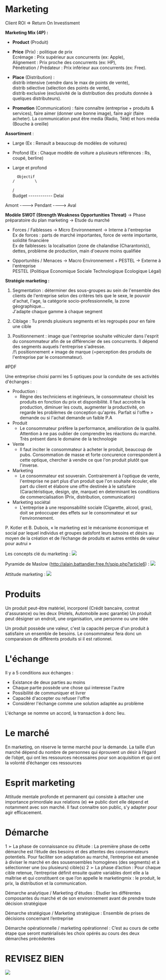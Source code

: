 # Marketing

Client ROI => Return On Investisment 
  
**Marketing Mix (4P) :**
  - **Product** (Produit)
  
  - **Price** (Prix) : politique de prix \
  Ecrémage : Prix supérieur aux concurrents (ex: Apple), \
  Alignement : Prix proche des concurrents (ex: HP), \
  Pénétration / Prédateur : Prix inférieur aux concurrents (ex: Free).
  
  - **Place** (Distribution) : \
  distrib intensive (vendre dans le max de points de vente), \
  distrib sélective (sélection des points de vente),\
  distrib exclusive (exclusivité de la distribution des produits donnée à quelques distributeurs).
  
  - **Promotion** (Communication) : 
  faire connaître (entreprise + produits & services),
  faire aimer (donner une bonne image),
  faire agir (faire acheter).
  La communication peut être media (Radio, Télé) et hors média (Bouche à oreille)
  
**Assortiment** :
  - Large (Ex : Renault a beaucoup de modèles de voitures)
  - Profond (Ex : Chaque modèle de voiture a plusieurs références : Rs, coupé, berline)
  - Large et profond
  

          Objectif
        /         \
      /            \
Budget ------------ Delai

Amont ----> Pendant ----> Aval

**Modèle SWOT (Strength Weakness Opportunities Threat)** -> Phase préparatoire du plan marketing -> Etude du marché

  - Forces / Faiblesses -> Micro Environnement -> Interne à l'entreprise \
  Ex de forces : parts de marché importantes, force de vente importante, solidité financière \
  Ex de faiblesses: la localisation (zone de chalandise (Charantonis)), dettes, problème de production, main d'oeuvre moins qualifiée

  - Opportunités / Menaces -> Macro Environnement + PESTEL -> Externe à l'entreprise \
  PESTEL (Politique Economique Sociale Technologique Ecologique Légal)

**Stratégie marketing :**

1. Segmentation : déterminer des sous-groupes au sein de l'ensemble des clients de l'entreprise selon des critères tels que le sexe, le pouvoir d'achat, l'age, la catégorie socio-professionnelle, la zone géographique... \
J'adapte chaque gamme à chaque segment

2. Ciblage : Tu prends plusieurs segments et les regroupés pour en faire une cible

3. Positionnement : image que l'entreprise souhaite véhiculer dans l'esprit du consommateur afin de se différencier de ses concurrents. Il dépend des segments auquels l'entreprise s'adresse. \
/!\ positionnement ≠ image de marque (=perception des produits de l'entreprise par le consommateur). 


#PDF

Une entreprise choisi parmi les 5 optiques pour la conduite de ses activités d'échanges :
  - Production :
    * Règne des techniciens et ingénieurs, le consommateur choisit les produits en fonction du prix et disponibilité. Il faut accroitre la production, diminuer les couts, augmenter la productivité, on regarde les problèmes de conception qu'après. Parfait si l'offre > demande ou si l'achat demande un faible P.A
  - Produit
    * Le consommateur préfère la performance, amélioration de la qualité. Attention à ne pas oublier de comprendre les réactions du marché. Très présent dans le domaine de la technologie
  - Vente
    * Il faut inciter le consommateur à acheter le produit, beaucoup de pubs. Consommation de masse et forte concurence correspondent à cette optique, chercher à vendre ce que l'on produit plutôt que l'inverse.
  - Marketing
    * Le consommateur est souverain. Contrairement à l'optique de vente, l'entreprise ne part plus d'un produit que l'on souhaite écouler, elle part du client et élabore une offre destinée à le satisfaire (Caractéristique, design, qte, marque) en determinant les conditions de commercialisation (Prix, distribution, communication)
  - Marketing sociétal
    * L'entreprise à une responsabilité sociale (Cigarette, alcool, gras), doit se préoccuper des effets sur le consommateur et sur l'environnement.

P. Kotler et B. Dubois, « le marketing est le mécanisme économique et social par
lequel individus et groupes satisfont leurs besoins et désirs au moyen de la création et de
l’échange de produits et autres entités de valeur pour autrui »

Les concepts clé du marketing :
<img src="https://github.com/ENSIIE-2022/marketing/blob/master/Concept%20cl%C3%A9.png?raw=true">

Pyramide de Maslow (http://alain.battandier.free.fr/spip.php?article6) :
<img src="https://github.com/ENSIIE-2022/marketing/blob/master/Pyramide-des-besoins-humains-de-Maslow.jpg?raw=true">

Attitude marketing :
<img src="https://github.com/ENSIIE-2022/marketing/blob/master/Attitude%20marketing.png">

# Produits

Un produit peut-être matériel, incorporel (Crédit bancaire, contrat d'assurance) ou les deux (Hotels, Automobile avec garantie)
Un produit peut désigner un endroit, une organisation, une personne ou une idée

Un produit possède une valeur, c'est la capacité perçue d'un produit à satisfaire un ensemble de besoins. Le consommateur fera donc un comparaison de différents produits si il est rationnel.

# L'échange
Il y a 5 conditions aux échanges :
- Existance de deux parties au moins
- Chaque partie possède une chose qui interesse l'autre
- Possibilité de communiquer et livrer
- Capacité d'accepter ou refuser l'offre
- Considérer l'échange comme une solution adaptée au problème

L'échange se nomme un accord, la transaction à donc lieu.

# Le marché
En marketing, on réserve le terme marché pour la demande. La taille d’un marché
dépend du nombre de personnes qui éprouvent un désir à l’égard de l’objet, qui ont les
ressources nécessaires pour son acquisition et qui ont la volonté d’échanger ces ressources

# Esprit marketing
Attitude mentale profonde et permanent qui consiste à attacher une importance primordiale aux relations (e) <=> public dont elle dépend et notamment avec son marché. Il faut connaitre son public, s'y adapter pour agir efficacement.

# Démarche
  1 ➢ La phase de connaissance ou d’étude : La première phase de cette démarche est
l’étude des besoins et des attentes des consommateurs potentiels. Pour faciliter son
adaptation au marché, l’entreprise est amenée à diviser le marché en des sousensembles
homogènes (des segments) et à sélectionner une (ou plusieurs) cible(s)
  2 ➢ La phase d’action : Pour chaque cible retenue, l’entreprise définit ensuite quatre
variables dont elle a la maîtrise et qui constituent ce que l’on appelle le marketingmix : le produit, le prix, la distribution et la communication.

Démarche analytique / Marketing d'études :
  Etudier les différentes composantes du marché et de son environnement avant de prendre toute décision stratégique
  
Démarche stratégique / Marketing stratégique :
  Ensemble de prises de décisions concernant l’entreprise
  
Démarche opérationnelle / marketing opérationnel :
  C’est au cours de cette étape que seront matérialisés les choix opérés au cours des deux démarches précédentes

# REVISEZ BIEN 
<img src="https://github.com/ENSIIE-2022/marketing/blob/master/doggo.jpg">
